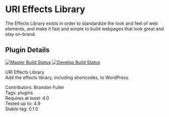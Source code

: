 # URI Effects Library

The Effects Library exists in order to standardize the look and feel of web elements, and make it fast and simple to build webpages that look great and stay on-brand.


## Plugin Details

[![Master Build Status](https://travis-ci.org/uriweb/uri-effects-library.svg?branch=master "Master build status")](https://travis-ci.org/uriweb/uri-effects-library)
[![Develop Build Status](https://travis-ci.org/uriweb/uri-effects-library.svg?branch=develop "Develop build status")](https://travis-ci.org/uriweb/uri-effects-library)

URI Effects Library  
Add the effects library, including shortcodes, to WordPress.  

Contributors: Brandon Fuller  
Tags: plugins  
Requires at least: 4.0  
Tested up to: 4.9  
Stable tag: 0.1.0  
